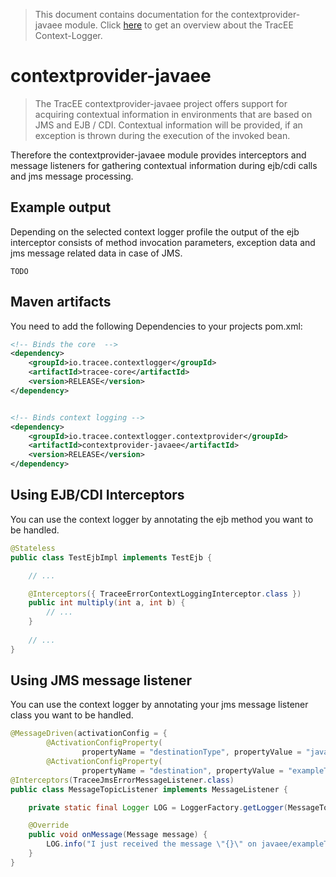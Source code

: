 > This document contains documentation for the contextprovider-javaee module. Click [here](/README.md) to get an overview about the TracEE Context-Logger.

# contextprovider-javaee

> The TracEE contextprovider-javaee project offers support for acquiring contextual information in environments that are based on JMS and  EJB / CDI. Contextual information will be provided, if an exception is thrown during the execution of the invoked bean. 

Therefore the contextprovider-javaee module provides interceptors and message listeners for gathering contextual information during ejb/cdi calls and jms message processing.

## Example output
Depending on the selected context logger profile the output of the ejb interceptor consists of method invocation parameters, exception data and jms message related data in case of JMS.

    TODO

## Maven artifacts
You need to add the following Dependencies to your projects pom.xml:

```xml
<!-- Binds the core  -->
<dependency>
    <groupId>io.tracee.contextlogger</groupId>
    <artifactId>tracee-core</artifactId>
    <version>RELEASE</version>
</dependency>


<!-- Binds context logging -->
<dependency>
    <groupId>io.tracee.contextlogger.contextprovider</groupId>
    <artifactId>contextprovider-javaee</artifactId>
    <version>RELEASE</version>
</dependency>
```

## Using EJB/CDI Interceptors 

You can use the context logger by annotating the ejb method you want to be handled.

```java
@Stateless
public class TestEjbImpl implements TestEjb {

    // ...

    @Interceptors({ TraceeErrorContextLoggingInterceptor.class })
    public int multiply(int a, int b) {
        // ...
    }
    
    // ...
}
```

## Using JMS message listener

You can use the context logger by annotating your jms message listener class you want to be handled.

```java
@MessageDriven(activationConfig = {
		@ActivationConfigProperty(
				propertyName = "destinationType", propertyValue = "javax.javaee.Topic"),
		@ActivationConfigProperty(
				propertyName = "destination", propertyValue = "exampleTopic") })
@Interceptors(TraceeJmsErrorMessageListener.class)
public class MessageTopicListener implements MessageListener {

	private static final Logger LOG = LoggerFactory.getLogger(MessageTopicListener.class);

	@Override
	public void onMessage(Message message) {
		LOG.info("I just received the message \"{}\" on javaee/exampleTopic", message);
	}
}
```


